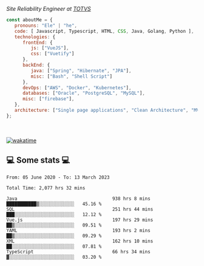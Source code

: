 <p><em>Site Reliability Engineer at <a href="https://www.totvs.com/">TOTVS</a></br>
</em></p>


```javascript
const aboutMe = {
   pronouns: "Ele" | "he",
   code: [ Javascript, Typescript, HTML, CSS, Java, Golang, Python ],
   technologies: {
      frontEnd: {
         js: ["VueJS"],
         css: ["Vuetify"]
      },
      backEnd: {
         java: ["Spring", "Hibernate", "JPA"],
         misc: ["Bash", "Shell Script"]
      },
      devOps: ["AWS", "Docker", "Kubernetes"],
      databases: ["Oracle", "PostgreSQL", "MySQL"],
      misc: ["firebase"],
   },
   architecture: ["Single page applications", "Clean Architecture", "MVC", "Microservices"],
};
```
</br></br>
[![wakatime](https://wakatime.com/badge/user/a3a8ed06-d304-4d6b-bc86-4adc418cdea7.svg)](https://wakatime.com/@a3a8ed06-d304-4d6b-bc86-4adc418cdea7)
<h2>💻 Some stats 💻</h2>

<!--START_SECTION:waka-->

```text
From: 05 June 2020 - To: 13 March 2023

Total Time: 2,077 hrs 32 mins

Java                                   938 hrs 8 mins  ███████████▒░░░░░░░░░░░░░   45.16 %
SQL                                    251 hrs 44 mins ███░░░░░░░░░░░░░░░░░░░░░░   12.12 %
Vue.js                                 197 hrs 29 mins ██▒░░░░░░░░░░░░░░░░░░░░░░   09.51 %
YAML                                   193 hrs 2 mins  ██▒░░░░░░░░░░░░░░░░░░░░░░   09.29 %
XML                                    162 hrs 10 mins ██░░░░░░░░░░░░░░░░░░░░░░░   07.81 %
TypeScript                             66 hrs 34 mins  ▓░░░░░░░░░░░░░░░░░░░░░░░░   03.20 %
```

<!--END_SECTION:waka-->
